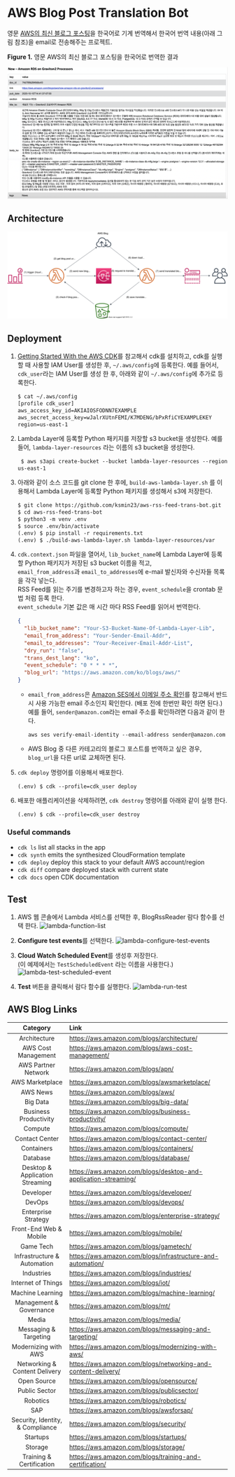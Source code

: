 # AWS Blog Post Translation Bot

영문 [AWS의 최신 블로그 포스팅](https://aws.amazon.com/ko/blogs/aws/)을 한국어로 기계 번역해서 한국어 번역 내용(아래 그림 참조)을 email로 전송해주는 프로젝트.<br/>

  **Figure 1.** 영문 AWS의 최신 블로그 포스팅을 한국어로 번역한 결과

  ![sample-blog-post-translated](./assets/sample-blog-post-translated.png)

## Architecture
 ![aws-blog-trans-bot-arch](./assets/aws-blog-trans-bot-arch.svg)

## Deployment

1. [Getting Started With the AWS CDK](https://docs.aws.amazon.com/cdk/latest/guide/getting_started.html)를 참고해서 cdk를 설치하고,
cdk를 실행할 때 사용할 IAM User를 생성한 후, `~/.aws/config`에 등록한다.
예를 들어서, `cdk_user`라는 IAM User를 생성 한 후, 아래와 같이 `~/.aws/config`에 추가로 등록한다.

    ```shell script
    $ cat ~/.aws/config
    [profile cdk_user]
    aws_access_key_id=AKIAIOSFODNN7EXAMPLE
    aws_secret_access_key=wJalrXUtnFEMI/K7MDENG/bPxRfiCYEXAMPLEKEY
    region=us-east-1
    ```

2. Lambda Layer에 등록할 Python 패키지를 저장할 s3 bucket을 생성한다. 예를 들어, `lambda-layer-resources` 라는 이름의 s3 bucket을 생성한다.

   ```shell script
    $ aws s3api create-bucket --bucket lambda-layer-resources --region us-east-1
    ```

3. 아래와 같이 소스 코드를 git clone 한 후에, `build-aws-lambda-layer.sh` 를 이용해서
Lambda Layer에 등록할 Python 패키지를 생성해서 s3에 저장한다.

    ```shell script
    $ git clone https://github.com/ksmin23/aws-rss-feed-trans-bot.git
    $ cd aws-rss-feed-trans-bot
    $ python3 -m venv .env
    $ source .env/bin/activate
    (.env) $ pip install -r requirements.txt
    (.env) $ ./build-aws-lambda-layer.sh lambda-layer-resources/var
    ```

4. `cdk.context.json` 파일을 열어서, `lib_bucket_name`에 Lambda Layer에 등록할 Python 패키지가 저장된 s3 bucket 이름을 적고,<br/>`email_from_address`과 `email_to_addresses`에 e-mail 발신자와 수신자들 목록을 각각 넣는다.<br/> RSS Feed를 읽는 주기를 변경하고자 하는 경우, `event_schedule`을 crontab 문법 처럼 등록 한다.<br/>
`event_schedule` 기본 값은 매 시간 마다 RSS Feed를 읽어서 번역한다.

    ```json
    {
      "lib_bucket_name": "Your-S3-Bucket-Name-Of-Lambda-Layer-Lib",
      "email_from_address": "Your-Sender-Email-Addr",
      "email_to_addresses": "Your-Receiver-Email-Addr-List",
      "dry_run": "false",
      "trans_dest_lang": "ko",
      "event_schedule": "0 * * * *",
      "blog_url": "https://aws.amazon.com/ko/blogs/aws/"
    }
    ```
    - `email_from_address`은 [Amazon SES에서 이메일 주소 확인](https://docs.aws.amazon.com/ses/latest/DeveloperGuide/verify-email-addresses.html)를 참고해서 반드시 사용 가능한 email 주소인지 확인한다. (배포 전에 한번만 확인 하면 된다.)
    예를 들어, `sender@amazon.com`라는 email 주소를 확인하려면 다음과 같이 한다.
      ```
      aws ses verify-email-identity --email-address sender@amazon.com
      ```
    - AWS Blog 중 다른 카테고리의 블로그 포스트를 번역하고 싶은 경우, `blog_url`을 다른 url로 교체하면 된다.

5. `cdk deploy` 명령어를 이용해서 배포한다.
    ```shell script
    (.env) $ cdk --profile=cdk_user deploy
    ```

6. 배포한 애플리케이션을 삭제하려면, `cdk destroy` 명령어를 아래와 같이 실행 한다.
    ```shell script
    (.env) $ cdk --profile=cdk_user destroy
    ```

### Useful commands

 * `cdk ls`          list all stacks in the app
 * `cdk synth`       emits the synthesized CloudFormation template
 * `cdk deploy`      deploy this stack to your default AWS account/region
 * `cdk diff`        compare deployed stack with current state
 * `cdk docs`        open CDK documentation

## Test

1. AWS 웹 콘솔에서 Lambda 서비스를 선택한 후, BlogRssReader 람다 함수를 선택 한다.
![lambda-function-list](./assets/lambda-function-list.png)

2. **Configure test events**를 선택한다.
![lambda-configure-test-events](./assets/lambda-configure-test-events.png)

3. **Cloud Watch Scheduled Event**를 생성후 저장한다.<br/>
(이 예제에서는 `TestScheduledEvent` 라는 이름을 사용한다.)
![lambda-test-scheduled-event](./assets/lambda-test-scheduled-event.png)

4. **Test** 버튼을 클릭해서 람다 함수를 실행한다.
![lambda-run-test](./assets/lambda-run-test.png)

## AWS Blog Links
| Category | Link |
|:------:|:---|
|  Architecture | https://aws.amazon.com/blogs/architecture/ |
|  AWS Cost Management | https://aws.amazon.com/blogs/aws-cost-management/ |
|  AWS Partner Network | https://aws.amazon.com/blogs/apn/ |
|  AWS Marketplace | https://aws.amazon.com/blogs/awsmarketplace/ |
|  AWS News | https://aws.amazon.com/blogs/aws/ |
|  Big Data | https://aws.amazon.com/blogs/big-data/ |
|  Business Productivity | https://aws.amazon.com/blogs/business-productivity/ |
|  Compute | https://aws.amazon.com/blogs/compute/ |
|  Contact Center | https://aws.amazon.com/blogs/contact-center/ |
|  Containers | https://aws.amazon.com/blogs/containers/ |
|  Database | https://aws.amazon.com/blogs/database/ |
|  Desktop & Application Streaming | https://aws.amazon.com/blogs/desktop-and-application-streaming/ |
|  Developer | https://aws.amazon.com/blogs/developer/ |
|  DevOps | https://aws.amazon.com/blogs/devops/ |
|  Enterprise Strategy | https://aws.amazon.com/blogs/enterprise-strategy/ |
|  Front-End Web & Mobile | https://aws.amazon.com/blogs/mobile/ |
|  Game Tech | https://aws.amazon.com/blogs/gametech/ |
|  Infrastructure & Automation | https://aws.amazon.com/blogs/infrastructure-and-automation/ |
|  Industries | https://aws.amazon.com/blogs/industries/ |
|  Internet of Things | https://aws.amazon.com/blogs/iot/ |
|  Machine Learning | https://aws.amazon.com/blogs/machine-learning/ |
|  Management & Governance | https://aws.amazon.com/blogs/mt/ |
|  Media | https://aws.amazon.com/blogs/media/ |
|  Messaging & Targeting | https://aws.amazon.com/blogs/messaging-and-targeting/ |
|  Modernizing with AWS | https://aws.amazon.com/blogs/modernizing-with-aws/ |
|  Networking & Content Delivery | https://aws.amazon.com/blogs/networking-and-content-delivery/ |
|  Open Source | https://aws.amazon.com/blogs/opensource/ |
|  Public Sector | https://aws.amazon.com/blogs/publicsector/ |
|  Robotics | https://aws.amazon.com/blogs/robotics/ |
|  SAP | https://aws.amazon.com/blogs/awsforsap/ |
|  Security, Identity, & Compliance | https://aws.amazon.com/blogs/security/ |
|  Startups | https://aws.amazon.com/blogs/startups/ |
|  Storage | https://aws.amazon.com/blogs/storage/ |
|  Training & Certification | https://aws.amazon.com/blogs/training-and-certification/ |
